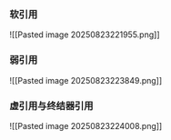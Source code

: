 ### 软引用
![[Pasted image 20250823221955.png]]


### 弱引用
![[Pasted image 20250823223849.png]]


### 虚引用与终结器引用
![[Pasted image 20250823224008.png]]